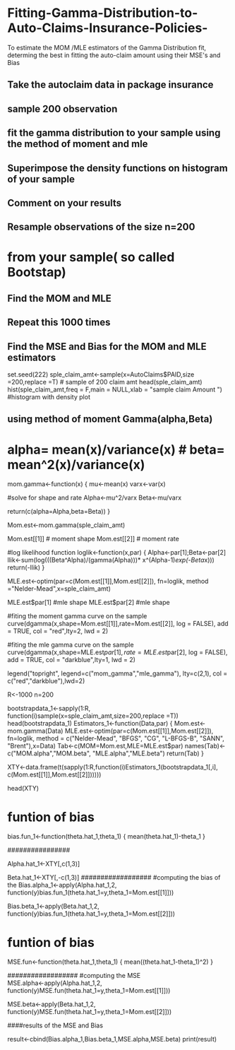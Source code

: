 # Fitting-Gamma-Distribution-to-Auto-Claims-Insurance-Policies-
To estimate the MOM /MLE estimators  of the Gamma Distribution fit, determing the best in fitting the auto-claim amount using their MSE's and Bias 
## Take the autoclaim data in package insurance 
## sample 200 observation
## fit the gamma distribution to your sample using the method of moment and mle
## Superimpose the density functions on histogram of your sample
## Comment on your results


## Resample observations of the size n=200
# from your sample( so called Bootstap)
## Find the MOM and MLE
## Repeat this 1000 times
## Find the MSE and Bias for the MOM and MLE estimators







set.seed(222)
sple_claim_amt<-sample(x=AutoClaims$PAID,size =200,replace =T) # sample of 200 claim amt
head(sple_claim_amt)
hist(sple_claim_amt,freq = F,main = NULL,xlab = "sample claim Amount ")   #histogram with density plot 


## using method of moment Gamma(alpha,Beta)
 # alpha= mean(x)/variance(x)     # beta= mean^2(x)/variance(x)
mom.gamma<-function(x)
{
  mu<-mean(x)
  varx<-var(x)
  
  #solve for shape and rate 
  Alpha<-mu^2/varx
  Beta<-mu/varx
  
  return(c(alpha=Alpha,beta=Beta)) 
}

Mom.est<-mom.gamma(sple_claim_amt)

Mom.est[[1]]  #  moment shape 
Mom.est[[2]]  #  moment rate 


#log likelihood function
loglik<-function(x,par)
{
  Alpha<-par[1];Beta<-par[2]
  llik<-sum(log(((Beta^Alpha)/(gamma(Alpha)))*
                  x^(Alpha-1)*exp(-Beta*x)))
  return(-llik)
} 

MLE.est<-optim(par=c(Mom.est[[1]],Mom.est[[2]]), fn=loglik,
               method ="Nelder-Mead",x=sple_claim_amt)

MLE.est$par[1]  #mle shape 
MLE.est$par[2]  #mle shape


#fiting the moment gamma curve on the sample 
curve(dgamma(x,shape=Mom.est[[1]],rate=Mom.est[[2]], log = FALSE),
      add = TRUE, col = "red",lty=2, lwd = 2)

#fiting the mle gamma curve on the sample 
curve(dgamma(x,shape=MLE.est$par[1],rate=MLE.est$par[2], log = FALSE),
      add = TRUE, col = "darkblue",lty=1, lwd = 2)



legend("topright", legend=c("mom_gamma","mle_gamma"), lty=c(2,1), 
       col = c("red","darkblue"),lwd=2)

       

R<-1000
n=200
 

bootstrapdata_1<-sapply(1:R,
                 function(i)sample(x=sple_claim_amt,size=200,replace =T))
head(bootstrapdata_1)
Estimators_1<-function(Data,par)
{
  Mom.est<-mom.gamma(Data)
  MLE.est<-optim(par=c(Mom.est[[1]],Mom.est[[2]]), fn=loglik,
                 method = c("Nelder-Mead", "BFGS", "CG", "L-BFGS-B", "SANN",
                            "Brent"),x=Data)
  Tab<-c(MOM=Mom.est,MLE=MLE.est$par)
  names(Tab)<-c("MOM.alpha","MOM.beta",
                "MLE.alpha","MLE.beta")
  return(Tab)
}


XTY<-data.frame(t(sapply(1:R,function(i)Estimators_1(bootstrapdata_1[,i],
                 c(Mom.est[[1]],Mom.est[[2]])))))

head(XTY)

# funtion of bias 
bias.fun_1<-function(theta.hat_1,theta_1)
{
  mean(theta.hat_1)-theta_1
}

################

Alpha.hat_1<-XTY[,c(1,3)]

Beta.hat_1<-XTY[,-c(1,3)]
##################
#computing the bias of the 
Bias.alpha_1<-apply(Alpha.hat_1,2,
                  function(y)bias.fun_1(theta.hat_1=y,theta_1=Mom.est[[1]]))


Bias.beta_1<-apply(Beta.hat_1,2,
                 function(y)bias.fun_1(theta.hat_1=y,theta_1=Mom.est[[2]]))                    
# funtion of bias 
MSE.fun<-function(theta.hat_1,theta_1)
{
  mean((theta.hat_1-theta_1)^2)
}


################## 
#computing the MSE  
MSE.alpha<-apply(Alpha.hat_1,2,
                 function(y)MSE.fun(theta.hat_1=y,theta_1=Mom.est[[1]]))


MSE.beta<-apply(Beta.hat_1,2,
                function(y)MSE.fun(theta.hat_1=y,theta_1=Mom.est[[2]])) 

####results of the MSE and Bias

result<-cbind(Bias.alpha_1,Bias.beta_1,MSE.alpha,MSE.beta)
print(result)
